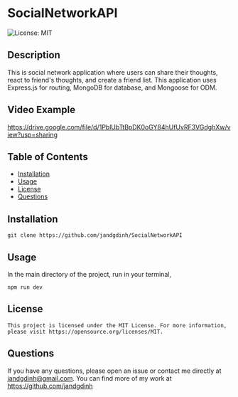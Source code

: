 # SocialNetworkAPI

  ![License: MIT](https://img.shields.io/badge/License-MIT-yellow.svg)

  ## Description
  This is social network application where users can share their thoughts, react to friend's thoughts, and create a friend list. This application uses Express.js for routing, MongoDB for database, and Mongoose for ODM.

  ## Video Example
  https://drive.google.com/file/d/1PblUbTtBpDK0oGY84hUfUvRF3VGdghXw/view?usp=sharing


  ## Table of Contents
  - [Installation](#installation)
  - [Usage](#usage)
  - [License](#license)
  - [Questions](#questions)


  ## Installation
    git clone https://github.com/jandgdinh/SocialNetworkAPI

  ## Usage
  In the main directory of the project, run in your terminal,

    npm run dev

  ## License

    This project is licensed under the MIT License. For more information, please visit https://opensource.org/licenses/MIT.


  ## Questions
  If you have any questions, please open an issue or contact me directly at jandgdinh@gmail.com. You can find more of my work at https://github.com/jandgdinh